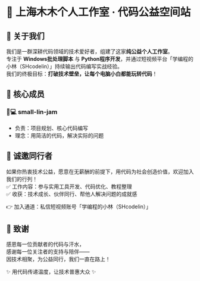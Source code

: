 # 🚀 上海木木个人工作室 · 代码公益空间站

## 🌟 关于我们
我们是一群深耕代码领域的技术爱好者，组建了这家**纯公益个人工作室**。  
专注于 **Windows批处理脚本** 与 **Python程序开发**，并通过短视频平台「学编程的小林（SHcodelin）」持续输出代码编写实战经验。  
我们的终极目标：**打破技术壁垒，让每个电脑小白都能玩转代码**！


## 🤝 核心成员
### 👨💻 small-lin-jam  
- 负责：项目规划、核心代码编写  
- 理念：用简洁的代码，解决实际的问题  


## 📢 诚邀同行者
如果你热衷技术公益，愿意在无薪酬的前提下，用代码为社会创造价值，欢迎加入我们的行列！  
✅ 工作内容：参与实用工具开发、代码优化、教程整理  
✅ 收获：技术成长、伙伴同行、帮他人解决问题的成就感  

👉 加入通道：私信短视频账号「学编程的小林（SHcodelin）」


## 💌 致谢
感恩每一位贡献者的代码与汗水，  
感谢每一位关注者的支持与陪伴——  
因技术相聚，为公益同行，我们一直在路上！  

✨ 用代码传递温度，让技术普惠大众 ✨
